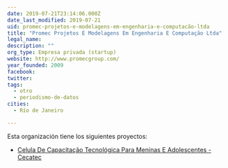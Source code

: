 ```yaml
---
date: 2019-07-21T23:14:06.000Z
date_last_modified: 2019-07-21
uid: promec-projetos-e-modelagens-em-engenharia-e-computacão-ltda
title: "Promec Projetos E Modelagens Em Engenharia E Computação Ltda"
legal_name: 
description: ""
org_type: Empresa privada (startup)
website: http://www.promecgroup.com/
year_founded: 2009
facebook: 
twitter: 
tags:
  - otro
  - periodismo-de-datos
cities: 
  - Río de Janeiro

---
```


Esta organización tiene los siguientes proyectos:

- [Celula De Capacitação Tecnológica Para Meninas E Adolescentes - Cecatec](/i/celula-de-capacitacão-tecnologica-para-meninas-e-adolescentes-cecatec.html)
